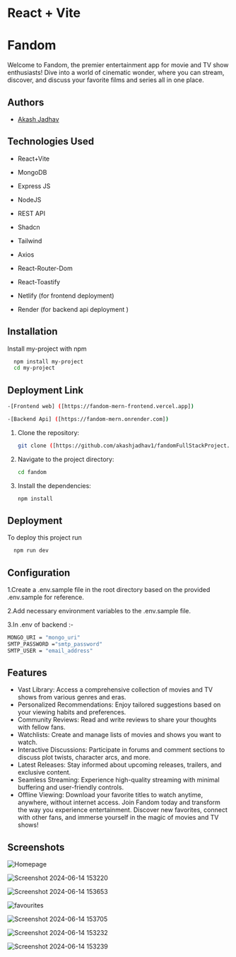 # React + Vite

# Fandom

Welcome to Fandom, the premier entertainment app for movie and TV show enthusiasts! Dive into a world of cinematic wonder, where you can stream, discover, and discuss your favorite films and series all in one place.




## Authors

- [Akash Jadhav]([https://github.com/akashjadhav1/fandomFullStackProject.git])


## Technologies Used


* React+Vite

* MongoDB

* Express JS

* NodeJS

* REST API

* Shadcn

* Tailwind

* Axios

* React-Router-Dom

* React-Toastify

* Netlify (for frontend deployment)

* Render  (for backend api deployment )

## Installation

Install my-project with npm

```bash
  npm install my-project
  cd my-project
```

## Deployment Link
 ```sh
-[Frontend web] ([https://fandom-mern-frontend.vercel.app])

-[Backend Api] ([https://fandom-mern.onrender.com])
```

1. Clone the repository:
   ```sh
   git clone ([https://github.com/akashjadhav1/fandomFullStackProject.git])
   ```
2. Navigate to the project directory:
   ```sh
   cd fandom
   ```
3. Install the dependencies:
   ```sh
   npm install
   ```
    
## Deployment

To deploy this project run

```bash
  npm run dev
```


## Configuration

1.Create a .env.sample file in the root directory based on the provided .env.sample for reference.

2.Add necessary environment variables to the .env.sample file.

3.In .env of backend :-
```sh
MONGO_URI = "mongo_uri"
SMTP_PASSWORD ="smtp_password"
SMTP_USER = "email_address"
```




## Features

* Vast Library: Access a comprehensive collection of movies and TV shows from various genres and eras.
* Personalized Recommendations: Enjoy tailored suggestions based on your viewing habits and preferences.
* Community Reviews: Read and write reviews to share your thoughts with fellow fans.
* Watchlists: Create and manage lists of movies and shows you want to watch.
* Interactive Discussions: Participate in forums and comment sections to discuss plot twists, character arcs, and more.
* Latest Releases: Stay informed about upcoming releases, trailers, and exclusive content.
* Seamless Streaming: Experience high-quality streaming with minimal buffering and user-friendly controls.
* Offline Viewing: Download your favorite titles to watch anytime, anywhere, without internet access.
Join Fandom today and transform the way you experience entertainment. Discover new favorites, connect with other fans, and immerse yourself in the magic of movies and TV shows!
## Screenshots

![Homepage](https://github.com/akashjadhav1/Fandom/assets/123940829/6c8a12da-a2de-444c-b94a-26d1f7dd875e)

![Screenshot 2024-06-14 153220](https://github.com/akashjadhav1/fandom_MERN_Frontend/assets/123940829/53aa2be3-716b-43e3-ad1b-537cd8272eed)

![Screenshot 2024-06-14 153653](https://github.com/akashjadhav1/fandom_MERN_Frontend/assets/123940829/8597f805-46e6-4ac8-a16f-b00cf1c8b5b7)

![favourites](https://github.com/akashjadhav1/Fandom/assets/123940829/7098acd2-bde1-4584-8f3c-fe2f45eabc34)

![Screenshot 2024-06-14 153705](https://github.com/akashjadhav1/fandom_MERN_Frontend/assets/123940829/0f04199f-6e1d-46af-b279-c7bde6688b6e)

![Screenshot 2024-06-14 153232](https://github.com/akashjadhav1/fandom_MERN_Frontend/assets/123940829/4a8a68fb-9300-4b09-94fc-b958f7e2c3f6)

![Screenshot 2024-06-14 153239](https://github.com/akashjadhav1/fandom_MERN_Frontend/assets/123940829/61f0ad64-1043-4850-962d-216aca557332)


